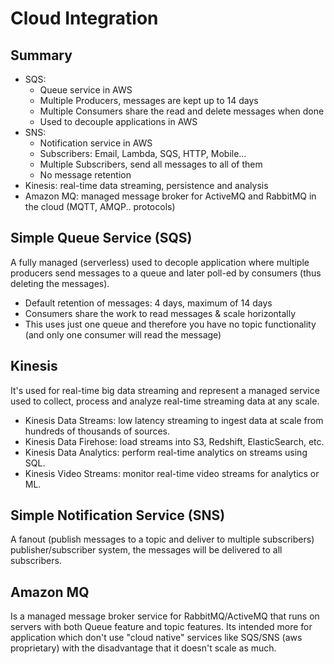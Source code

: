 # Cloud Integration

## Summary

- SQS:
  - Queue service in AWS
  - Multiple Producers, messages are kept up to 14 days
  - Multiple Consumers share the read and delete messages when done
  - Used to decouple applications in AWS
- SNS:
  - Notification service in AWS
  - Subscribers: Email, Lambda, SQS, HTTP, Mobile…
  - Multiple Subscribers, send all messages to all of them
  - No message retention
- Kinesis: real-time data streaming, persistence and analysis
- Amazon MQ: managed message broker for ActiveMQ and RabbitMQ in the cloud (MQTT, AMQP.. protocols)

## Simple Queue Service (SQS)

A fully managed (serverless) used to decople application where multiple producers send messages to a queue and later poll-ed by consumers (thus deleting the messages).

- Default retention of messages: 4 days, maximum of 14 days
- Consumers share the work to read messages & scale horizontally
- This uses just one queue and therefore you have no topic functionality (and only one consumer will read the message)

## Kinesis

It's used for real-time big data streaming and represent a managed service used to collect, process and analyze real-time streaming data at any scale.

- Kinesis Data Streams: low latency streaming to ingest data at scale from hundreds of thousands of sources.
- Kinesis Data Firehose: load streams into S3, Redshift, ElasticSearch, etc.
- Kinesis Data Analytics: perform real-time analytics on streams using SQL.
- Kinesis Video Streams: monitor real-time video streams for analytics or ML.

## Simple Notification Service (SNS)

A fanout (publish messages to a topic and deliver to multiple subscribers) publisher/subscriber system, the messages will be delivered to all subscribers.

## Amazon MQ

Is a managed message broker service for RabbitMQ/ActiveMQ that runs on servers with both Queue feature and topic features. Its intended more for application which don't use "cloud native" services like SQS/SNS (aws proprietary) with the disadvantage that it doesn't scale as much.
